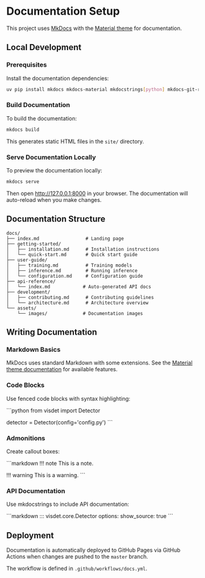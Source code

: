 # Documentation Setup

This project uses [MkDocs](https://www.mkdocs.org/) with the [Material theme](https://squidfunk.github.io/mkdocs-material/) for documentation.

## Local Development

### Prerequisites

Install the documentation dependencies:

```bash
uv pip install mkdocs mkdocs-material mkdocstrings[python] mkdocs-git-revision-date-localized-plugin mkdocs-awesome-pages-plugin
```

### Build Documentation

To build the documentation:

```bash
mkdocs build
```

This generates static HTML files in the `site/` directory.

### Serve Documentation Locally

To preview the documentation locally:

```bash
mkdocs serve
```

Then open http://127.0.0.1:8000 in your browser. The documentation will auto-reload when you make changes.

## Documentation Structure

```
docs/
├── index.md                 # Landing page
├── getting-started/
│   ├── installation.md      # Installation instructions
│   └── quick-start.md       # Quick start guide
├── user-guide/
│   ├── training.md          # Training models
│   ├── inference.md         # Running inference
│   └── configuration.md     # Configuration guide
├── api-reference/
│   └── index.md            # Auto-generated API docs
├── development/
│   ├── contributing.md      # Contributing guidelines
│   └── architecture.md      # Architecture overview
└── assets/
    └── images/             # Documentation images
```

## Writing Documentation

### Markdown Basics

MkDocs uses standard Markdown with some extensions. See the [Material theme documentation](https://squidfunk.github.io/mkdocs-material/reference/) for available features.

### Code Blocks

Use fenced code blocks with syntax highlighting:

\`\`\`python
from visdet import Detector

detector = Detector(config='config.py')
\`\`\`

### Admonitions

Create callout boxes:

\`\`\`markdown
!!! note
    This is a note.

!!! warning
    This is a warning.
\`\`\`

### API Documentation

Use mkdocstrings to include API documentation:

\`\`\`markdown
::: visdet.core.Detector
    options:
      show_source: true
\`\`\`

## Deployment

Documentation is automatically deployed to GitHub Pages via GitHub Actions when changes are pushed to the `master` branch.

The workflow is defined in `.github/workflows/docs.yml`.

